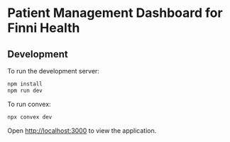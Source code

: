 # Patient Management Dashboard for Finni Health

## Development

To run the development server:

```bash
npm install
npm run dev
```

To run convex:

```bash
npx convex dev
```

Open [http://localhost:3000](http://localhost:3000) to view the application.

